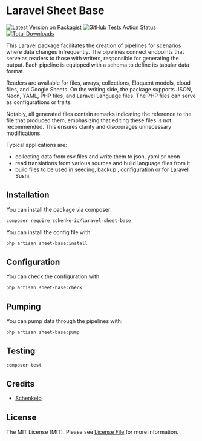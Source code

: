 # Laravel Sheet Base

[![Latest Version on Packagist](https://img.shields.io/packagist/v/schenke-io/laravel-sheet-base.svg?style=flat-square)](https://packagist.org/packages/schenke-io/laravel-sheet-base)
[![GitHub Tests Action Status](https://img.shields.io/github/actions/workflow/status/schenke-io/laravel-sheet-base/run-tests.yml?branch=main&label=tests&style=flat-square)](https://github.com/schenke-io/laravel-sheet-base/actions?query=workflow%3Arun-tests+branch%3Amain)
[![Total Downloads](https://img.shields.io/packagist/dt/schenke-io/laravel-sheet-base.svg?style=flat-square)](https://packagist.org/packages/schenke-io/laravel-sheet-base)


This Laravel package facilitates the creation of pipelines for scenarios 
where data changes infrequently. The pipelines connect endpoints that 
serve as readers to those with writers, responsible for generating the 
output. Each pipeline is equipped with a schema to define its tabular data format.

Readers are available for files, arrays, collections, Eloquent models, 
cloud files, and Google Sheets. On the writing side, the package supports 
JSON, Neon, YAML, PHP files, and Laravel Language files. The PHP files can 
serve as configurations or traits.

Notably, all generated files contain remarks indicating the reference to 
the file that produced them, emphasizing that editing these files is not 
recommended. This ensures clarity and discourages unnecessary modifications.

Typical applications are:

* collecting data from csv files and write them to json, yaml or neon
* read translations from various sources and build language files from it
* build files to be used in seeding, backup , configuration or for Laravel Sushi.

## Installation

You can install the package via composer:

```bash
composer require schenke-io/laravel-sheet-base
```

You can install the config file with:

```bash
php artisan sheet-base:install
```

## Configuration

You can check the configuration with:

```bash
php artisan sheet-base:check
```

## Pumping

You can pump data through the pipelines with:

```bash
php artisan sheet-base:pump
```

## Testing

```bash
composer test
```

[//]: # ()

[//]: # (## Changelog)

[//]: # ()

[//]: # (Please see [CHANGELOG]&#40;CHANGELOG.md&#41; for more information on what has changed recently.)

[//]: # ()

[//]: # (## Contributing)

[//]: # ()

[//]: # (Please see [CONTRIBUTING]&#40;CONTRIBUTING.md&#41; for details.)

[//]: # ()

[//]: # (## Security Vulnerabilities)

[//]: # ()

[//]: # (Please review [our security policy]&#40;../../security/policy&#41; on how to report security vulnerabilities.)

[//]: # ()

## Credits

- [SchenkeIo](https://github.com/schenke-io)

## License

The MIT License (MIT). Please see [License File](LICENSE.md) for more information.
